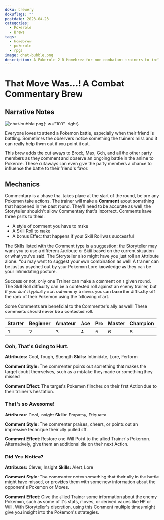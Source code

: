 ```yaml
---
doku: brewery
dokuflags: ""
postdate: 2023-08-23
categories:
  - Pokerole
  - Brews
tags:
  - homebrew
  - pokerole
  - rpgs
image: chat-bubble.png
description: A Pokerole 2.0 Homebrew for non combatant trainers to influence a fight with witty commentary!
---
```

# That Move Was...! A Combat Commentary Brew

## Narrative Notes

![chat-bubble.png](chat-bubble.png){: w="100" .right}

Everyone loves to attend a Pokemon battle, especially when their friend is battling. Sometimes the observers notice something the trainers miss and it can really help them out if you point it out. 

This brew adds the cut aways to Brock, Max, Goh, and all the other party members as they comment and observe an ongoing battle in the anime to Pokerole. These cutaways can even give the party members a chance to influence the battle to their friend's favor.

## Mechanics

Commentary is a phase that takes place at the start of the round, before any Pokemon take actions. The trainer will make a **Comment** about something that happened in the past round. They'll need to be accurate as well, the Storyteller shouldn't allow Commentary that's incorrect. Comments have three parts to them: 

- A style of comment you have to make
- A Skill Roll to make 
- A bonus Effect that happens if your Skill Roll was successful

The Skills listed with the Comment type is a suggestion: the Storyteller may want you to use a different Attribute or Skill based on the current situation or what you've said. The Storyteller also might have you just roll an Attribute alone. You may want to suggest your own combination as well! A trainer can be just as psyched out by your Pokemon Lore knowledge as they can be your Intimidating posture. 

Success or not, only one Trainer can make a comment on a given round. The Skill Roll difficulty can be a contested roll against an enemy trainer, but if you don't typically stat out enemy trainers you can base the difficulty off the rank of their Pokemon using the following chart. 

Some Comments are beneficial to the Commenter's ally as well! These comments should never be a contested roll. 

| Starter | Beginner | Amateur | Ace | Pro | Master | Champion |
| ------- | -------- | ------- | --- | --- | ------ | -------- |
| 1       | 2        | 3       | 4   | 5   | 6      | 6        | 

### Ooh, That's Going to Hurt.

**Attributes:** Cool, Tough, Strength
**Skills:** Intimidate, Lore, Perform

**Comment Style:** The commenter points out something that makes the target doubt themselves, such as a mistake they made or something they missed. 

**Comment Effect:** The target's Pokemon flinches on their first Action due to their trainer's hesitation.

### That's so Awesome!

**Attributes:** Cool, Insight
**Skills:** Empathy, Etiquette 

**Comment Style:** The commenter praises, cheers, or points out an impressive technique their ally pulled off.

**Comment Effect:** Restore one Will Point to the allied Trainer's Pokemon. Alternatively, give them an additional die on their next Action. 

### Did You Notice?

**Attributes:** Clever, Insight
**Skills:** Alert, Lore

**Comment Style:** The commenter notes something that their ally in the battle might have missed, or provides them with some new information about the opponent's Pokemon or Moves. 

**Comment Effect:** Give the allied Trainer some information about the enemy Pokemon, such as some of it's stats, moves, or derived values like HP or Will. With Storyteller's discretion, using this Comment multiple times might give you insight into the Pokemon's strategies. 